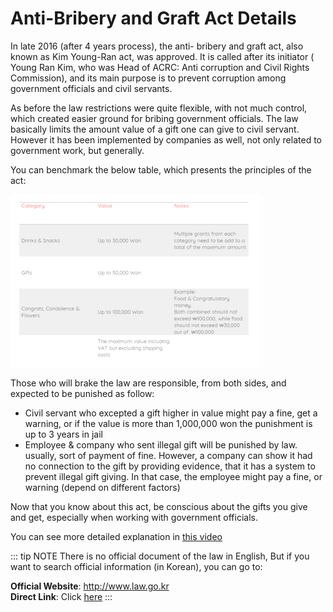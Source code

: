 # Anti-Bribery and Graft Act Details 

In late 2016 (after 4 years process), the anti- bribery and graft act, also known as Kim Young-Ran act, was approved.
It is called after its initiator ( Young Ran Kim,  who was Head of ACRC: Anti corruption and Civil Rights Commission),
and its main purpose is to prevent corruption among government officials and civil servants.

As before the law restrictions were quite flexible, with not much control, which created easier ground for bribing government officials.
The law basically limits the amount value of a gift one can give to civil servant. However it has been implemented by companies as well, not only related to government work, but generally.

You can benchmark the below table, which presents the principles of the act:

![](./img/anti1.png)

Those who will brake the law are responsible, from both sides, and expected to be punished as follow:
- Civil servant who excepted a gift higher in value might pay a fine, get a warning, or if the value is more than 1,000,000 won the punishment is up to 3 years in jail
- Employee & company who sent illegal gift will be punished by law. usually, sort of payment of fine. 
However, a company can show it had no connection to the gift by providing evidence, that it has a system to prevent illegal gift giving. In that case, the employee might pay a fine, or warning (depend on different factors) 

Now that you know about this act, be conscious about the gifts you give and get, especially when working with government officials.

You can see more detailed explanation in [this video](https://youtu.be/Hp7eMVpb7K4)

::: tip NOTE
There is no official document of the law in English,
But if you want to search official information (in Korean), you can go to:

**Official Website**: http://www.law.go.kr
<br>
**Direct Link**: Click [here](http://www.law.go.kr/lsInfoP.do?lsiSeq=183553&efYd=20161130#0000)
:::